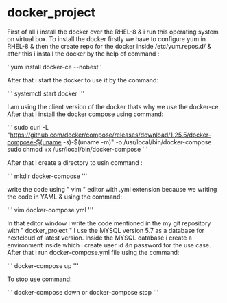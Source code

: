 # docker_project

First of all i install the docker over the RHEL-8 & i run this operating system on virtual box.
To install the docker firstly we have to configure yum in RHEL-8 & then the create repo for the docker inside /etc/yum.repos.d/ & after this i install the docker by the help of command :

'
yum install docker-ce --nobest 
' 

After that i start the docker to use it by the command:

'''
systemctl start docker 
'''

I am using the client version of the docker thats why we use the docker-ce.
After that i install the docker compose using command:

'''
sudo curl -L "https://github.com/docker/compose/releases/download/1.25.5/docker-compose-$(uname -s)-$(uname -m)" -o /usr/local/bin/docker-compose
sudo chmod +x /usr/local/bin/docker-compose
'''

After that i create a directory to  usin command :

'''
mkdir docker-compose
'''

write the code using " vim " editor with .yml extension because we writing the code in YAML & using the command:

'''
vim  docker-compose.yml
'''

In that editor window i write the code mentioned in the my git repository with " docker_project "
I use the MYSQL version 5.7 as a database for nextcloud of latest version.
Inside the MYSQL database i create a environment inside which i create user id &n password for the use case.
After that i run docker-compose.yml file using the command:

'''
docker-compose up
'''

To stop use command:

'''
docker-compose down
or 
docker-compose stop
'''

